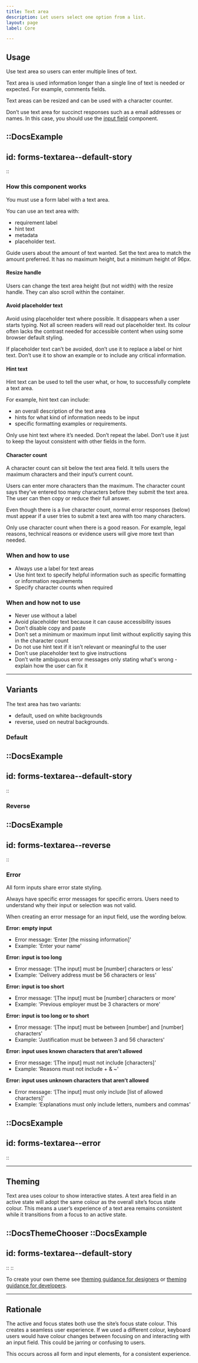 ```yaml
---
title: Text area
description: Let users select one option from a list.
layout: page
label: Core

---
```


## Usage

Use text area so users can enter multiple lines of text.

Text area is used information longer than a single line of text is needed or expected. For example, comments fields.

Text areas can be resized and can be used with a character counter. 

Don’t use text area for succinct responses such as a email addresses or names. In this case, you should use the [input field](/design-system/components/input-field/) component.

::DocsExample
---
id: forms-textarea--default-story
---
::

### How this component works

You must use a form label with a text area.

You can use an text area with:

- requirement label
- hint text
- metadata
- placeholder text.

Guide users about the amount of text wanted. Set the text area to match the amount preferred. It has no maximum height, but a minimum height of 96px.

#### Resize handle

Users can change the text area height (but not width) with the resize handle. They can also scroll within the container.

#### Avoid placeholder text

Avoid using placeholder text where possible. It disappears when a user starts typing. Not all screen readers will read out placeholder text. Its colour often lacks the contrast needed for accessible content when using some browser default styling.

If placeholder text can’t be avoided, don’t use it to replace a label or hint text. Don’t use it to show an example or to include any critical information.

#### Hint text 

Hint text can be used to tell the user what, or how, to successfully complete a text area.

For example, hint text can include:

- an overall description of the text area
- hints for what kind of information needs to be input
- specific formatting examples or requirements.

Only use hint text where it’s needed. Don’t repeat the label. Don’t use it just to keep the layout consistent with other fields in the form.

#### Character count

A character count can sit below the text area field. It tells users the maximum characters and their input’s current count.

Users can enter more characters than the maximum. The character count says they’ve entered too many characters before they submit the text area. The user can then copy or reduce their full answer.

Even though there is a live character count, normal error responses (below) must appear if a user tries to submit a text area with too many characters.

Only use character count when there is a good reason. For example, legal reasons, technical reasons or evidence users will give more text than needed.

### When and how to use

- Always use a label for text areas
- Use hint text to specify helpful information such as specific formatting or information requirements
- Specify character counts when required

### When and how not to use

- Never use without a label
- Avoid placeholder text because it can cause accessibility issues
- Don’t disable copy and paste
- Don’t set a minimum or maximum input limit without explicitly saying this in the character count
- Do not use hint text if it isn’t relevant or meaningful to the user
- Don’t use placeholder text to give instructions
- Don’t write ambiguous error messages only stating what's wrong - explain how the user can fix it

---

## Variants

The text area has two variants:

- default, used on white backgrounds
- reverse, used on neutral backgrounds.

### Default

::DocsExample
---
id: forms-textarea--default-story
---
::

### Reverse

::DocsExample
---
id: forms-textarea--reverse
---
::

### Error

All form inputs share error state styling.

Always have specific error messages for specific errors. Users need to understand why their input or selection was not valid.

When creating an error message for an input field, use the wording below.

**Error: empty input**

- Error message: ‘Enter \[the missing information\]'
- Example: 'Enter your name'

**Error: input is too long**

- Error message: ‘\[The input\] must be \[number\] characters or less'
- Example: 'Delivery address must be 56 characters or less'

**Error: input is too short**

- Error message: ‘\[The input\] must be \[number\] characters or more'
- Example: 'Previous employer must be 3 characters or more'

**Error: input is too long or to short**

- Error message: ‘\[The input\] must be between \[number\] and \[number\] characters'
- Example: 'Justification must be between 3 and 56 characters'

**Error: input uses known characters that aren’t allowed**

- Error message: ‘\[The input\] must not include \[characters\]'
- Example: ‘Reasons must not include + & ~'

**Error: input uses unknown characters that aren’t allowed**

- Error message: ‘\[The input\] must only include \[list of allowed characters\]'
- Example: ‘Explanations must only include letters, numbers and commas'

::DocsExample
---
id: forms-textarea--error
---
::

---

## Theming

Text area uses colour to show interactive states. A text area field in an active state will adopt the same colour as the overall site’s focus state colour. This means a user’s experience of a text area remains consistent while it transitions from a focus to an active state.

::DocsThemeChooser
  ::DocsExample
  ---
  id: forms-textarea--default-story
  ---
  ::
::

To create your own theme see [theming guidance for designers]() or [theming guidance for developers]().

---

## Rationale

The active and focus states both use the site’s focus state colour. This creates a seamless user experience. If we used a different colour, keyboard users would have colour changes between focusing on and interacting with an input field. This could be jarring or confusing to users.

This occurs across all form and input elements, for a consistent experience. 
